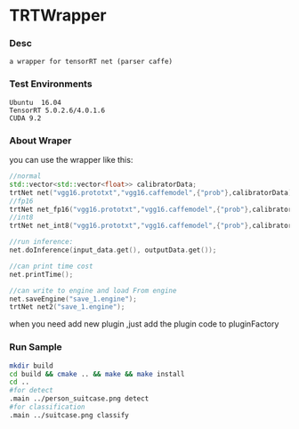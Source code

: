 # TRTWrapper

### Desc
    a wrapper for tensorRT net (parser caffe)
### Test Environments
    Ubuntu  16.04
    TensorRT 5.0.2.6/4.0.1.6
    CUDA 9.2
### About Wraper
you can use the wrapper like this:
```cpp
//normal
std::vector<std::vector<float>> calibratorData;
trtNet net("vgg16.prototxt","vgg16.caffemodel",{"prob"},calibratorData);
//fp16
trtNet net_fp16("vgg16.prototxt","vgg16.caffemodel",{"prob"},calibratorData,RUN_MODE:FLOAT16);
//int8
trtNet net_int8("vgg16.prototxt","vgg16.caffemodel",{"prob"},calibratorData,RUN_MODE:INT8);

//run inference:
net.doInference(input_data.get(), outputData.get());

//can print time cost
net.printTime();

//can write to engine and load From engine
net.saveEngine("save_1.engine");
trtNet net2("save_1.engine");
```
when you need add new plugin ,just add the plugin code to pluginFactory
### Run Sample
```bash
mkdir build
cd build && cmake .. && make && make install
cd ..
#for detect
.main ../person_suitcase.png detect
#for classification
.main ../suitcase.png classify
```
